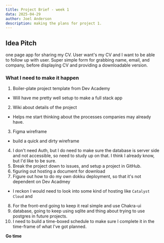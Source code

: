 ```yaml
---
title: Project Brief - week 1
data: 2025-04-29
author: Joel Anderson
description: making the plans for project 1.
---
```


## Idea Pitch
one page app for sharing my CV. User want's my CV and I want to be able to follow up with user. Super simple form for grabbing name, email, and company, before displaying CV and providing a downloadable version.

### What I need to make it happen
1. Boiler-plate project template from Dev Academy
  - Will have me pretty well setup to make a full stack app
2. Wiki about details of the project
  - Helps me start thinking about the processes companies may already have.
3. Figma wireframe
  - build a quick and dirty wireframe
4. I don't need Auth, but I do need to make sure the database is server side and not accessible, so need to study up on that. I think I already know, but I'd like to be sure.
5. Break the project down to issues, and setup a project in GitHub.
6. figuring out hosting a document for download
7. Figure out how to do my own dokku deployment, so that it's not dependent on Dev Acadmey
  - I reckon I would need to look into some kind of hosting like `Catalyst Cloud` and
8. For the front-end going to keep it real simple and use Chakra-ui
9. database, going to keep using sqlite and thing about trying to use postgres in future projects.
10. I need to build a time-boxed schedule to make sure I complete it in the time-frame of what I've got planned.

**Go time**

